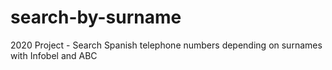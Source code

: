 # search-by-surname
2020 Project - Search Spanish telephone numbers depending on surnames with Infobel and ABC
